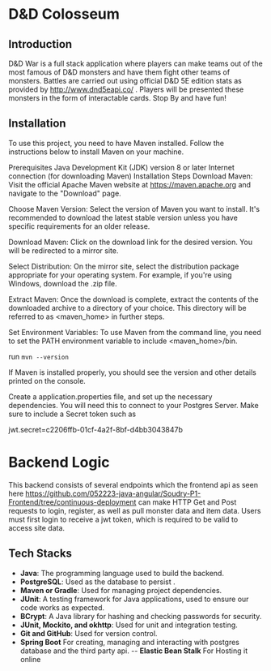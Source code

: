 # D&D Colosseum

## Introduction

D&D War is a full stack application where players can make teams out of the most famous of D&D monsters and have them fight other teams of monsters. Battles are carried out using official D&D 5E edition stats as provided by http://www.dnd5eapi.co/ . Players will be presented these monsters in the form of interactable cards. Stop By and have fun!
 

## Installation

To use this project, you need to have Maven installed. Follow the instructions below to install Maven on your machine.

Prerequisites
Java Development Kit (JDK) version 8 or later
Internet connection (for downloading Maven)
Installation Steps
Download Maven: Visit the official Apache Maven website at https://maven.apache.org and navigate to the "Download" page.

Choose Maven Version: Select the version of Maven you want to install. It's recommended to download the latest stable version unless you have specific requirements for an older release.

Download Maven: Click on the download link for the desired version. You will be redirected to a mirror site.

Select Distribution: On the mirror site, select the distribution package appropriate for your operating system. For example, if you're using Windows, download the .zip file.

Extract Maven: Once the download is complete, extract the contents of the downloaded archive to a directory of your choice. This directory will be referred to as <maven_home> in further steps.

Set Environment Variables: To use Maven from the command line, you need to set the PATH environment variable to include <maven_home>/bin. 

run `mvn --version`

If Maven is installed properly, you should see the version and other details printed on the console.

Create a application.properties file, and set up the necessary dependencies. You will need this to connect to your Postgres Server. Make sure to include a Secret token such as

jwt.secret=c2206ffb-01cf-4a2f-8bf-d4bb3043847b

# Backend Logic
This backend consists of several endpoints which the frontend api as seen here https://github.com/052223-java-angular/Soudry-P1-Frontend/tree/continuous-deployment can make HTTP Get and Post requests to login, register, as well as pull monster data and item data. Users must first login to receive a jwt token, which is required to be valid to access site data.

## Tech Stacks

- **Java**: The programming language used to build the backend.
- **PostgreSQL**: Used as the database to persist .
- **Maven or Gradle**: Used for managing project dependencies.
- **JUnit**: A testing framework for Java applications, used to ensure our code works as expected.
- **BCrypt**: A Java library for hashing and checking passwords for security.
- **JUnit, Mockito, and okhttp**: Used for unit and integration testing.
- **Git and GitHub**: Used for version control.
- **Spring Boot** For creating, managing and interacting with postgres database and the third party api.
-- **Elastic Bean Stalk** For Hosting it online
